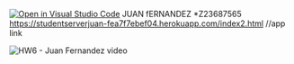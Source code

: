 [![Open in Visual Studio Code](https://classroom.github.com/assets/open-in-vscode-718a45dd9cf7e7f842a935f5ebbe5719a5e09af4491e668f4dbf3b35d5cca122.svg)](https://classroom.github.com/online_ide?assignment_repo_id=11907497&assignment_repo_type=AssignmentRepo)
JUAN fERNANDEZ
*Z23687565 
https://studentserverjuan-fea7f7ebef04.herokuapp.com/index2.html   //app link

![HW6 - Juan Fernandez video](https://github.com/JuanFernandez1114/cen4010-prin-soft-eng-hw6new-JuanFernandez1114/assets/144076322/e42898f1-21c5-4594-a422-563fa09350cd)



